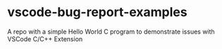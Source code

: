 # vscode-bug-report-examples
A repo with a simple Hello World C program to demonstrate issues with VSCode C/C++ Extension
